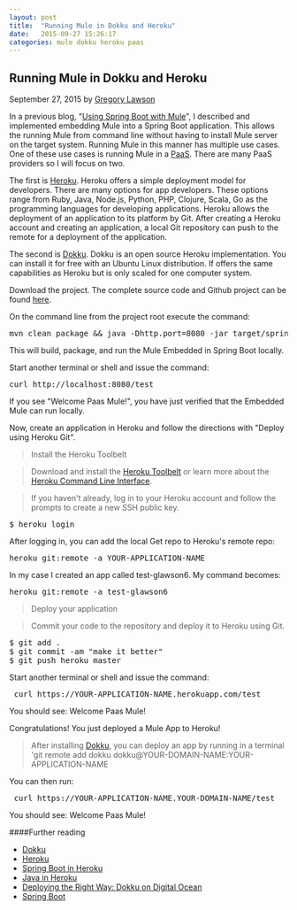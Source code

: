 ```yaml
---
layout: post
title:  "Running Mule in Dokku and Heroku"
date:   2015-09-27 15:26:17
categories: mule dokku heroku paas
---
```


## Running Mule in Dokku and Heroku

September 27, 2015 by [Gregory Lawson](/about.html)

In a previous blog, "[Using Spring Boot with Mule](https://github.com/glawson6/activemq-mule-embedded)", I described and 
implemented embedding Mule into a Spring Boot application. This allows the running Mule from command line without having 
to install Mule server on the target system. Running Mule in this manner has multiple use cases. One of these use cases is
running Mule in a [PaaS](http://www.interoute.com/what-paas). There are many PaaS providers so I will focus on two. 

The first is [Heroku](https://devcenter.heroku.com/). Heroku offers a simple deployment model for developers. There are 
many options for app developers. These options range from Ruby, Java, Node.js, Python, PHP, Clojure, Scala, Go as the 
programming languages for developing applications. Heroku allows the deployment of an application to its platform by Git.
After creating a Heroku account and creating an application, a local Git repository can push to the remote for a deployment
of the application.

The second is [Dokku](http://progrium.viewdocs.io/dokku/). Dokku is an open source Heroku implementation. You can install 
it for free with an Ubuntu Linux distribution. If offers the same capabilities as Heroku but is only scaled for one
computer system.
 
Download the project. The complete source code and Github project can be found [here](https://github.com/glawson6/spring-boot-mule-pass).

On the command line from the project root execute the command:

<?prettify lang=sh?>
<pre class="prettyprint">
mvn clean package && java -Dhttp.port=8080 -jar target/spring-boot-mule-pass-1.0-SNAPSHOT.jar
</pre>

This will build, package, and run the Mule Embedded in Spring Boot locally.

Start another terminal or shell  and issue the command:

<?prettify lang=sh?>
<pre class="prettyprint">
curl http://localhost:8080/test
</pre>

If you see "Welcome Paas Mule!", you have just verified that the Embedded Mule can run locally. 

Now, create an application in Heroku and follow the directions with "Deploy using Heroku Git".

>Install the Heroku Toolbelt

>Download and install the [Heroku Toolbelt](https://toolbelt.heroku.com/) or learn more about the [Heroku Command Line Interface](https://devcenter.heroku.com/categories/command-line).

>If you haven't already, log in to your Heroku account and follow the prompts to create a new SSH public key.
<?prettify lang=sh?>
<pre class="prettyprint">
$ heroku login
</pre>

After logging in, you can add the local Get repo to Heroku's remote repo:

<?prettify lang=sh?>
<pre class="prettyprint">
heroku git:remote -a YOUR-APPLICATION-NAME
</pre>

In my case I created an app called test-glawson6. My command becomes:

<?prettify lang=sh?>
<pre class="prettyprint">
heroku git:remote -a test-glawson6
</pre>

>Deploy your application

>Commit your code to the repository and deploy it to Heroku using Git.

<?prettify lang=sh?>
<pre class="prettyprint">
$ git add .
$ git commit -am "make it better"
$ git push heroku master
</pre>

Start another terminal or shell  and issue the command:

<?prettify lang=sh?>
<pre class="prettyprint">
 curl https://YOUR-APPLICATION-NAME.herokuapp.com/test
</pre>
You should see: Welcome Paas Mule!

Congratulations! You just deployed a Mule App to Heroku!

>After installing [Dokku](http://dokku.viewdocs.io/dokku/installation/),  you can deploy an app by running in a terminal 'git remote add dokku dokku@YOUR-DOMAIN-NAME:YOUR-APPLICATION-NAME

You can then run:
<?prettify lang=sh?>
<pre class="prettyprint">
 curl https://YOUR-APPLICATION-NAME.YOUR-DOMAIN-NAME/test
</pre>

You should see: Welcome Paas Mule!

####Further reading
* [Dokku](http://progrium.viewdocs.io/dokku/)
* [Heroku](https://devcenter.heroku.com/)
* [Spring Boot in Heroku](http://docs.spring.io/spring-boot/docs/1.2.6.RELEASE/reference/htmlsingle/#cloud-deployment-heroku)
* [Java in Heroku](https://devcenter.heroku.com/articles/getting-started-with-java#introduction)
* [Deploying the Right Way: Dokku on Digital Ocean](https://www.andrewmunsell.com/blog/dokku-tutorial-digital-ocean)
* [Spring Boot](http://projects.spring.io/spring-boot/)

